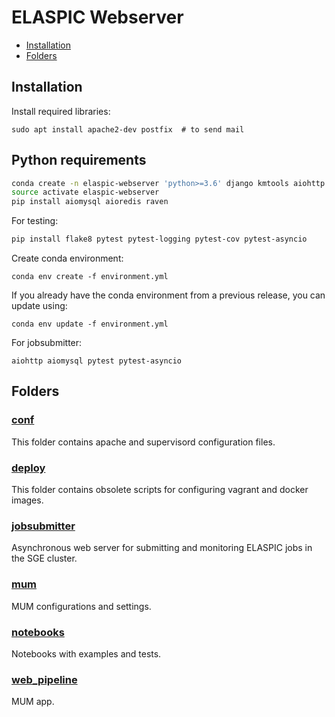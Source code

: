 # ELASPIC Webserver

- [Installation](#installation)
- [Folders](#folders)

## Installation

Install required libraries:

```
sudo apt install apache2-dev postfix  # to send mail
```

## Python requirements

```bash
conda create -n elaspic-webserver 'python>=3.6' django kmtools aiohttp requests mysqlclient redis redis-py sqlalchemy
source activate elaspic-webserver
pip install aiomysql aioredis raven
```

For testing:

```bash
pip install flake8 pytest pytest-logging pytest-cov pytest-asyncio
```

Create conda environment:

```
conda env create -f environment.yml
```

If you already have the conda environment from a previous release, you can update using:

```
conda env update -f environment.yml
```

For jobsubmitter:

```
aiohttp aiomysql pytest pytest-asyncio
```

## Folders

### [conf](/conf)

This folder contains apache and supervisord configuration files.

### [deploy](/deploy)

This folder contains obsolete scripts for configuring vagrant and docker images.

### [jobsubmitter](/jobsubmitter)

Asynchronous web server for submitting and monitoring ELASPIC jobs in the SGE cluster.

### [mum](/mum)

MUM configurations and settings.

### [notebooks](/notebooks)

Notebooks with examples and tests.

### [web_pipeline](/web_pipeline)

MUM app.
